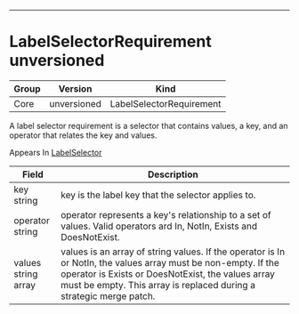

-----------
# LabelSelectorRequirement unversioned



Group        | Version     | Kind
------------ | ---------- | -----------
Core | unversioned | LabelSelectorRequirement







A label selector requirement is a selector that contains values, a key, and an operator that relates the key and values.

<aside class="notice">
Appears In <a href="#labelselector-unversioned">LabelSelector</a> </aside>

Field        | Description
------------ | -----------
key <br /> string | key is the label key that the selector applies to.
operator <br /> string | operator represents a key's relationship to a set of values. Valid operators ard In, NotIn, Exists and DoesNotExist.
values <br /> string array | values is an array of string values. If the operator is In or NotIn, the values array must be non-empty. If the operator is Exists or DoesNotExist, the values array must be empty. This array is replaced during a strategic merge patch.






